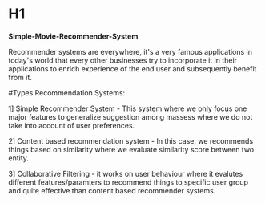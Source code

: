 # H1
**Simple-Movie-Recommender-System** 

Recommender systems are everywhere, it's a very famous applications in today's world that every other businesses try to incorporate it in their applications to enrich experience of the end user and subsequently benefit from it.

#Types Recommendation Systems:

1] Simple Recommender System - This system where we only focus one major features to generalize suggestion among massess where we do not take into account of user preferences.

2] Content based recommendation system - In this case, we recommends things based on similarity where we evaluate similarity score between two entity.

3] Collaborative Filtering - it works on user behaviour where it evalutes different features/paramters to recommend things to specific user group and quite effective than content based recommender systems.

<!-- # Most famous examples of Recommender Systems:

Netflix - A online movie/tv series streaming service uses recommender system to recommend their users what to watch next based on user preferences and overall ratings of different shows. -->


